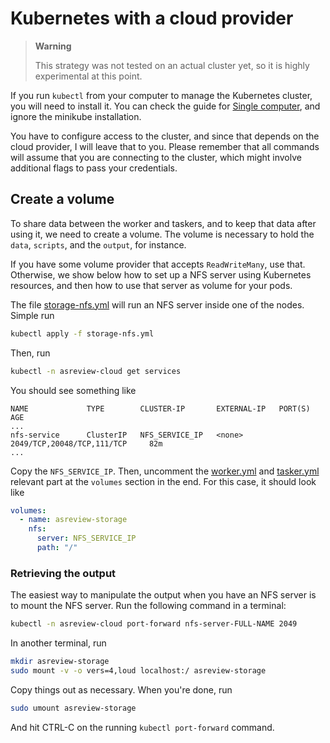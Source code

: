# Kubernetes with a cloud provider

> **Warning**
>
> This strategy was not tested on an actual cluster yet, so it is highly experimental at this point.

If you run `kubectl` from your computer to manage the Kubernetes cluster, you will need to install it.
You can check the guide for [Single computer](41-kubernetes-single-computer.md), and ignore the minikube installation.

You have to configure access to the cluster, and since that depends on the cloud provider, I will leave that to you.
Please remember that all commands will assume that you are connecting to the cluster, which might involve additional flags to pass your credentials.

## Create a volume

To share data between the worker and taskers, and to keep that data after using it, we need to create a volume.
The volume is necessary to hold the `data`, `scripts`, and the `output`, for instance.

If you have some volume provider that accepts `ReadWriteMany`, use that.
Otherwise, we show below how to set up a NFS server using Kubernetes resources, and then how to use that server as volume for your pods.

The file [storage-nfs.yml](k8-config/storage-nfs.yml) will run an NFS server inside one of the nodes.
Simple run

```bash
kubectl apply -f storage-nfs.yml
```

Then, run

```bash
kubectl -n asreview-cloud get services
```

You should see something like

```plaintext
NAME             TYPE        CLUSTER-IP       EXTERNAL-IP   PORT(S)                        AGE
...
nfs-service      ClusterIP   NFS_SERVICE_IP   <none>        2049/TCP,20048/TCP,111/TCP     82m
...
```

Copy the `NFS_SERVICE_IP`.
Then, uncomment the [worker.yml](k8-config/worker.yml) and [tasker.yml](k8-config/tasker.yml) relevant part at the `volumes` section in the end.
For this case, it should look like

```yml
volumes:
  - name: asreview-storage
    nfs:
      server: NFS_SERVICE_IP
      path: "/"
```

### Retrieving the output

The easiest way to manipulate the output when you have an NFS server is to mount the NFS server.
Run the following command in a terminal:

```bash
kubectl -n asreview-cloud port-forward nfs-server-FULL-NAME 2049
```

In another terminal, run

```bash
mkdir asreview-storage
sudo mount -v -o vers=4,loud localhost:/ asreview-storage
```

Copy things out as necessary.
When you're done, run

```bash
sudo umount asreview-storage
```

And hit CTRL-C on the running `kubectl port-forward` command.
